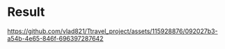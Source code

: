 # Result
https://github.com/vlad821/Ttravel_project/assets/115928876/092027b3-a54b-4e65-846f-696397287642

